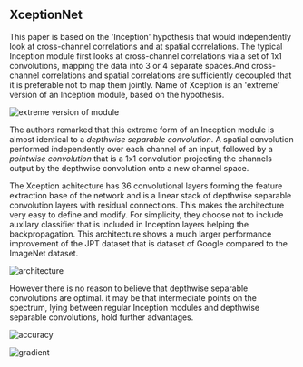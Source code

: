 ## XceptionNet

This paper is based on the 'Inception' hypothesis that would independently look at cross-channel correlations and at spatial correlations. The typical Inception module first looks at cross-channel correlations via a set of 1x1 convolutions, mapping the data into 3 or 4 separate spaces.And cross-channel correlations and spatial correlations are sufficiently decoupled that it is preferable not to map them jointly. Name of Xception is an 'extreme' version of an Inception module, based on the hypothesis. 

![extreme version of module](https://user-images.githubusercontent.com/90513931/214254721-80ee1e4b-94b4-4fa1-863a-95ca71b5d5d4.png)

The authors remarked that this extreme form of an Inception module is almost identical to a _depthwise separable convolution_. A spatial convolution performed independently over each channel of an input, followed by a _pointwise convolution_ that is a 1x1 convolution projecting the channels output by the depthwise convolution onto a new channel space.


The Xception achitecture has 36 convolutional layers forming the feature extraction base of the network and is a linear stack of depthwise separable convolution layers with residual connections. This makes the architecture very easy to define and modify. For simplicity, they choose not to include auxilary classifier that is included in  Inception layers helping the backpropagation. This architecture shows a much larger performance improvement of the JPT dataset that is dataset of Google compared to the ImageNet dataset.

![architecture](https://user-images.githubusercontent.com/90513931/214254718-17deb7cb-75ab-4117-9d02-4793af30baec.png)

However there is no reason to believe that depthwise separable convolutions are optimal. it may be that intermediate points on the spectrum, lying between regular Inception modules and depthwise separable convolutions, hold further advantages.

![accuracy](https://user-images.githubusercontent.com/90513931/214254715-f525624f-59e1-418e-a271-e9ec2b24f30e.png)

![gradient](https://user-images.githubusercontent.com/90513931/214254724-10846f2e-6589-452c-b6b9-5e0f1caaee08.png)


